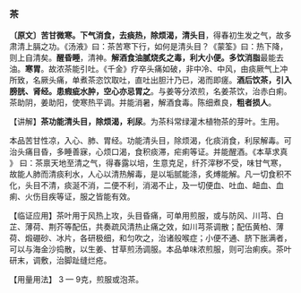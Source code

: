 ### 茶

**〔原文〕苦甘微寒。下气消食，去痰热，除烦渴，清头目**，得春初生发之气，故多肃清上膈之功。《汤液》曰：茶苦寒下行，如何是清头目？《蒙筌》曰：热下降，则上自清矣。**醒昏睡**，清神。**解酒食油腻烧炙之毒，利大小便。多饮消脂**最能去油。**寒胃**。故浓茶能引吐。《千金》疗卒头痛如破，非中冷、中风，由痰厥气上冲所致，名厥头痛，单煮茶恣饮取吐，直吐出胆汁乃已，渴而即瘥。**酒后饮茶，引入膀胱、肾经。患瘕疵水肿，空心亦忌胃之**。与姜等分浓煎，名姜茶饮，治赤白痢。茶助阴，姜助阳，使寒热平调。并能消暑，解酒食毒。陈细煮良，**粗者损人**。

【讲解】**茶功能清头目，除烦渴，利尿**。为茶科常绿灌木植物茶的芽叶。生用。

本品苦甘性凉，入心、肺、胃经。功能清头目，除烦渴，化痰消食，利尿解毒。可治头痛目昏，多睡善寐，心烦口渴，食积痰滞，疟痢等证。并能醒酒。《本草求真 》 曰：茶禀天地至清之气，得春露以培，生意克足，纤芥滓秽不受，味甘气寒，故能人肺而清痰利水，人心以清热解毒，是以垢腻能涤，炙煿能解。凡一切食积不化，头目不清，痰涎不消，二便不利，消渴不止，及一切便血、吐血、衄血、血痢、火伤目疾等证，服之皆能有效。

【临证应用】茶叶用于风热上攻，头目昏痛，可单用煎服，或与防风、川芎、白芷、薄荷、荆芥等配伍，共奏疏风清热止痛之效，如川芎茶调散；配伍黄柏、薄荷、煅硼砂、冰片，各研极细，和匀吹之，治诸般喉症；小便不通、脐下胀满者，可以与海金沙捣散，以生姜、甘草煎汤调服。本品单味浓煎服，则可治痢疾。茶叶研末，调敷，治脚趾缝烂疮。

【用量用法】 3 — 9克，煎服或泡茶。
